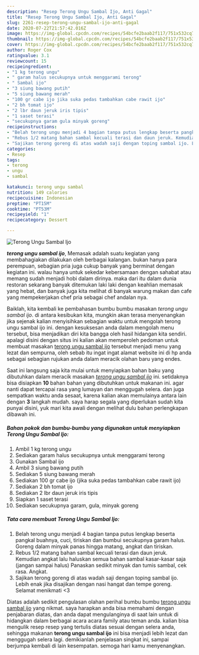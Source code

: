```yaml
---
description: "Resep Terong Ungu Sambal Ijo, Anti Gagal"
title: "Resep Terong Ungu Sambal Ijo, Anti Gagal"
slug: 2261-resep-terong-ungu-sambal-ijo-anti-gagal
date: 2020-07-22T21:57:42.016Z
image: https://img-global.cpcdn.com/recipes/54bcfe2baab2f117/751x532cq70/terong-ungu-sambal-ijo-foto-resep-utama.jpg
thumbnail: https://img-global.cpcdn.com/recipes/54bcfe2baab2f117/751x532cq70/terong-ungu-sambal-ijo-foto-resep-utama.jpg
cover: https://img-global.cpcdn.com/recipes/54bcfe2baab2f117/751x532cq70/terong-ungu-sambal-ijo-foto-resep-utama.jpg
author: Roger Cox
ratingvalue: 3.1
reviewcount: 15
recipeingredient:
- "1 kg terong ungu"
- " garam halus secukupnya untuk menggarami terong"
- " Sambal ijo"
- "3 siung bawang putih"
- "5 siung bawang merah"
- "100 gr cabe ijo jika suka pedas tambahkan cabe rawit ijo"
- "2 bh tomat ijo"
- "2 lbr daun jeruk iris tipis"
- "1 saset terasi"
- "secukupnya garam gula minyak goreng"
recipeinstructions:
- "Belah terong ungu menjadi 4 bagian tanpa putus lengkap beserta pangkal buahnya, cuci, tiriskan dan bumbui secukupnya garam halus. Goreng dalam minyak panas hingga matang, angkat dan tiriskan."
- "Rebus 1/2 matang bahan sambal kecuali terasi dan daun jeruk. Kemudian angkat lalu haluskan semua bahan sambal kasar-kasar saja (jangan sampai halus) Panaskan sedikit minyak dan tumis sambal, cek rasa. Angkat."
- "Sajikan terong goreng di atas wadah saji dengan toping sambal ijo. Lebih enak jika disajikan dengan nasi hangat dan tempe goreng. Selamat menikmati &lt;3"
categories:
- Resep
tags:
- terong
- ungu
- sambal

katakunci: terong ungu sambal 
nutrition: 149 calories
recipecuisine: Indonesian
preptime: "PT15M"
cooktime: "PT53M"
recipeyield: "1"
recipecategory: Dessert

---
```



![Terong Ungu Sambal Ijo](https://img-global.cpcdn.com/recipes/54bcfe2baab2f117/751x532cq70/terong-ungu-sambal-ijo-foto-resep-utama.jpg)

<b><i>terong ungu sambal ijo</i></b>, Memasak adalah suatu kegiatan yang membahagiakan dilakukan oleh berbagai kalangan. bukan hanya para perempuan, sebagian pria juga cukup banyak yang berminat dengan kegiatan ini. walau hanya untuk sekedar kebersamaan dengan sahabat atau memang sudah menjadi hobi dalam dirinya. maka dari itu dalam dunia restoran sekarang banyak ditemukan laki laki dengan keahlian memasak yang hebat, dan banyak juga kita melihat di banyak warung makan dan cafe yang mempekerjakan chef pria sebagai chef andalan nya.

Baiklah, kita kembali ke pembahasan bumbu bumbu masakan <i>terong ungu sambal ijo</i>. di antara kesibukan kita, mungkin akan terasa menyenangkan jika sejenak kalian menyisihkan sebagian waktu untuk mengolah terong ungu sambal ijo ini. dengan kesuksesan anda dalam mengolah menu tersebut, bisa menjadikan diri kita bangga oleh hasil hidangan kita sendiri. apalagi disini dengan situs ini kalian akan memperoleh pedoman untuk membuat masakan <u>terong ungu sambal ijo</u> tersebut menjadi menu yang lezat dan sempurna, oleh sebab itu ingat ingat alamat website ini di hp anda sebagai sebagian rujukan anda dalam meracik olahan baru yang endes.




Saat ini langsung saja kita mulai untuk menyiapkan bahan baku yang dibutuhkan dalam meracik masakan <u><i>terong ungu sambal ijo</i></u> ini. setidaknya bisa disiapkan <b>10</b> bahan bahan yang dibutuhkan untuk makanan ini. agar nanti dapat tercapai rasa yang lumayan dan menggugah selera. dan juga sempatkan waktu anda sesaat, karena kalian akan memulainya antara lain dengan <b>3</b> langkah mudah. saya harap segala yang diperlukan sudah kita punyai disini, yuk mari kita awali dengan melihat dulu bahan perlengkapan dibawah ini.

<!--inarticleads1-->

##### Bahan pokok dan bumbu-bumbu yang digunakan untuk menyiapkan Terong Ungu Sambal Ijo:

1. Ambil 1 kg terong ungu
1. Sediakan  garam halus secukupnya untuk menggarami terong
1. Gunakan  Sambal ijo
1. Ambil 3 siung bawang putih
1. Sediakan 5 siung bawang merah
1. Sediakan 100 gr cabe ijo (jika suka pedas tambahkan cabe rawit ijo)
1. Sediakan 2 bh tomat ijo
1. Sediakan 2 lbr daun jeruk iris tipis
1. Siapkan 1 saset terasi
1. Sediakan secukupnya garam, gula, minyak goreng




<!--inarticleads2-->

##### Tata cara membuat Terong Ungu Sambal Ijo:

1. Belah terong ungu menjadi 4 bagian tanpa putus lengkap beserta pangkal buahnya, cuci, tiriskan dan bumbui secukupnya garam halus. Goreng dalam minyak panas hingga matang, angkat dan tiriskan.
1. Rebus 1/2 matang bahan sambal kecuali terasi dan daun jeruk. Kemudian angkat lalu haluskan semua bahan sambal kasar-kasar saja (jangan sampai halus) Panaskan sedikit minyak dan tumis sambal, cek rasa. Angkat.
1. Sajikan terong goreng di atas wadah saji dengan toping sambal ijo. Lebih enak jika disajikan dengan nasi hangat dan tempe goreng. Selamat menikmati &lt;3




Diatas adalah sedikit pengulasan olahan perihal bumbu bumbu <u>terong ungu sambal ijo</u> yang nikmat. saya harapkan anda bisa memahami dengan penjabaran diatas, dan anda dapat mengulanginya di saat lain untuk di hidangkan dalam berbagai acara acara family atau teman anda. kalian bisa mengulik resep resep yang tertulis diatas sesuai dengan selera anda, sehingga makanan <b>terong ungu sambal ijo</b> ini bisa menjadi lebih lezat dan menggugah selera lagi. demikianlah penjelasan singkat ini, sampai berjumpa kembali di lain kesempatan. semoga hari kamu menyenangkan.
